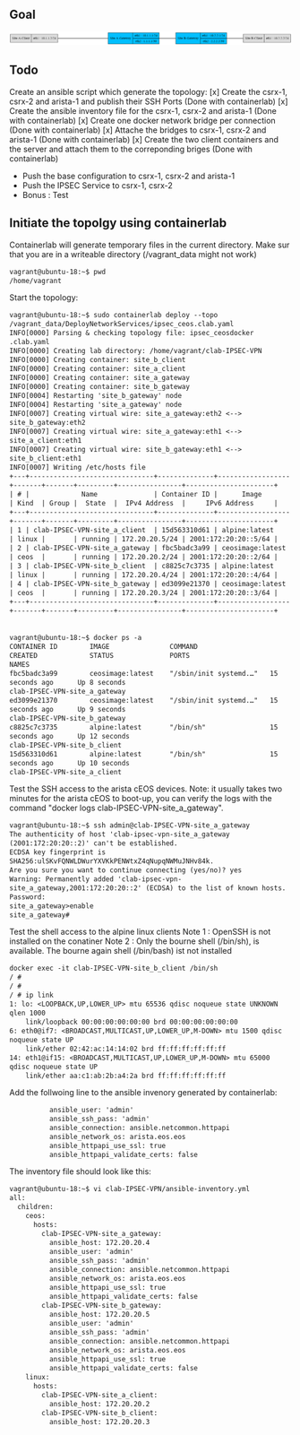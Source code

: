 ## Goal

![DeployNetworkServices Topology](./topology.png)

## Todo 
Create an ansible script which generate the topology:
[x] Create the csrx-1, csrx-2 and arista-1 and publish their SSH Ports (Done with containerlab)
[x] Create the ansible inventory file for the csrx-1, csrx-2 and arista-1 (Done with containerlab)
[x] Create one docker network bridge per connection (Done with containerlab)
[x] Attache the bridges to csrx-1, csrx-2 and arista-1 (Done with containerlab)
[x] Create the two client containers and the server and attach them to the correponding briges (Done with containerlab)
- Push the base configuration to csrx-1, csrx-2 and arista-1
- Push the IPSEC Service to csrx-1, csrx-2
- Bonus : Test

## Initiate the topolgy using containerlab

Containerlab will generate temporary files in the current directory. Make sur that you are in a writeable directory (/vagrant_data might not work)
```
vagrant@ubuntu-18:~$ pwd
/home/vagrant
```

Start the topology:
```
vagrant@ubuntu-18:~$ sudo containerlab deploy --topo /vagrant_data/DeployNetworkServices/ipsec_ceos.clab.yaml
INFO[0000] Parsing & checking topology file: ipsec_ceosdocker .clab.yaml
INFO[0000] Creating lab directory: /home/vagrant/clab-IPSEC-VPN
INFO[0000] Creating container: site_b_client
INFO[0000] Creating container: site_a_client
INFO[0000] Creating container: site_a_gateway
INFO[0000] Creating container: site_b_gateway
INFO[0004] Restarting 'site_b_gateway' node
INFO[0004] Restarting 'site_a_gateway' node
INFO[0007] Creating virtual wire: site_a_gateway:eth2 <--> site_b_gateway:eth2
INFO[0007] Creating virtual wire: site_a_gateway:eth1 <--> site_a_client:eth1
INFO[0007] Creating virtual wire: site_b_gateway:eth1 <--> site_b_client:eth1
INFO[0007] Writing /etc/hosts file
+---+-------------------------------+--------------+------------------+-------+-------+---------+----------------+----------------------+
| # |             Name              | Container ID |      Image       | Kind  | Group |  State  |  IPv4 Address  |     IPv6 Address     |
+---+-------------------------------+--------------+------------------+-------+-------+---------+----------------+----------------------+
| 1 | clab-IPSEC-VPN-site_a_client  | 15d563310d61 | alpine:latest    | linux |       | running | 172.20.20.5/24 | 2001:172:20:20::5/64 |
| 2 | clab-IPSEC-VPN-site_a_gateway | fbc5badc3a99 | ceosimage:latest | ceos  |       | running | 172.20.20.2/24 | 2001:172:20:20::2/64 |
| 3 | clab-IPSEC-VPN-site_b_client  | c8825c7c3735 | alpine:latest    | linux |       | running | 172.20.20.4/24 | 2001:172:20:20::4/64 |
| 4 | clab-IPSEC-VPN-site_b_gateway | ed3099e21370 | ceosimage:latest | ceos  |       | running | 172.20.20.3/24 | 2001:172:20:20::3/64 |
+---+-------------------------------+--------------+------------------+-------+-------+---------+----------------+----------------------+


vagrant@ubuntu-18:~$ docker ps -a
CONTAINER ID        IMAGE               COMMAND                  CREATED             STATUS              PORTS                                         NAMES
fbc5badc3a99        ceosimage:latest    "/sbin/init systemd.…"   15 seconds ago      Up 8 seconds                                                      clab-IPSEC-VPN-site_a_gateway
ed3099e21370        ceosimage:latest    "/sbin/init systemd.…"   15 seconds ago      Up 9 seconds                                                      clab-IPSEC-VPN-site_b_gateway
c8825c7c3735        alpine:latest       "/bin/sh"                15 seconds ago      Up 12 seconds                                                     clab-IPSEC-VPN-site_b_client
15d563310d61        alpine:latest       "/bin/sh"                15 seconds ago      Up 10 seconds                                                     clab-IPSEC-VPN-site_a_client
```

Test the SSH access to the arista cEOS devices. 
Note: it usually takes two minutes for the arista cEOS to boot-up, you can verify the logs with the command "docker logs clab-IPSEC-VPN-site_a_gateway".
```
vagrant@ubuntu-18:~$ ssh admin@clab-IPSEC-VPN-site_a_gateway
The authenticity of host 'clab-ipsec-vpn-site_a_gateway (2001:172:20:20::2)' can't be established.
ECDSA key fingerprint is SHA256:ulSKvFQNWLDWurYXVKkPENWtxZ4qNupqNWMuJNHv84k.
Are you sure you want to continue connecting (yes/no)? yes
Warning: Permanently added 'clab-ipsec-vpn-site_a_gateway,2001:172:20:20::2' (ECDSA) to the list of known hosts.
Password:
site_a_gateway>enable
site_a_gateway#
```

Test the shell access to the alpine linux clients
Note 1 : OpenSSH is not installed on the conatiner
Note 2 : Only the bourne shell (/bin/sh), is available. The bourne again shell (/bin/bash) ist not installed

```
docker exec -it clab-IPSEC-VPN-site_b_client /bin/sh
/ #
/ #
/ # ip link
1: lo: <LOOPBACK,UP,LOWER_UP> mtu 65536 qdisc noqueue state UNKNOWN qlen 1000
    link/loopback 00:00:00:00:00:00 brd 00:00:00:00:00:00
6: eth0@if7: <BROADCAST,MULTICAST,UP,LOWER_UP,M-DOWN> mtu 1500 qdisc noqueue state UP
    link/ether 02:42:ac:14:14:02 brd ff:ff:ff:ff:ff:ff
14: eth1@if15: <BROADCAST,MULTICAST,UP,LOWER_UP,M-DOWN> mtu 65000 qdisc noqueue state UP
    link/ether aa:c1:ab:2b:a4:2a brd ff:ff:ff:ff:ff:ff
```


Add the follwoing line to the ansible invenory generated by containerlab: 
```
          ansible_user: 'admin'
          ansible_ssh_pass: 'admin'
          ansible_connection: ansible.netcommon.httpapi
          ansible_network_os: arista.eos.eos
          ansible_httpapi_use_ssl: true
          ansible_httpapi_validate_certs: false
```

The inventory file should look like this:
```
vagrant@ubuntu-18:~$ vi clab-IPSEC-VPN/ansible-inventory.yml
all:
  children:
    ceos:
      hosts:
        clab-IPSEC-VPN-site_a_gateway:
          ansible_host: 172.20.20.4
          ansible_user: 'admin'
          ansible_ssh_pass: 'admin'
          ansible_connection: ansible.netcommon.httpapi
          ansible_network_os: arista.eos.eos
          ansible_httpapi_use_ssl: true
          ansible_httpapi_validate_certs: false
        clab-IPSEC-VPN-site_b_gateway:
          ansible_host: 172.20.20.5
          ansible_user: 'admin'
          ansible_ssh_pass: 'admin'
          ansible_connection: ansible.netcommon.httpapi
          ansible_network_os: arista.eos.eos
          ansible_httpapi_use_ssl: true
          ansible_httpapi_validate_certs: false
    linux:
      hosts:
        clab-IPSEC-VPN-site_a_client:
          ansible_host: 172.20.20.2
        clab-IPSEC-VPN-site_b_client:
          ansible_host: 172.20.20.3
```

